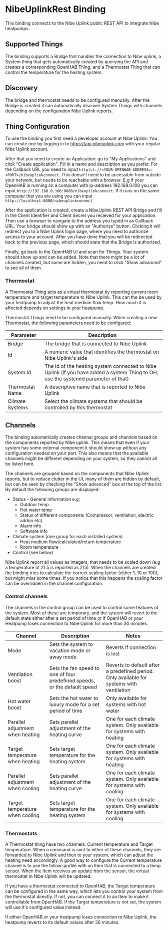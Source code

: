 # NibeUplinkRest Binding

This binding connects to the Nibe Uplink public REST API to integrate Nibe heatpumps.


## Supported Things

The binding supports a Bridge that handles the connection to Nibe uplink, a System thing that gets
automatically created by querying the API and creates a corresponding OpenHAB Thing, and a Thermostat
Thing that can control the temperature for the heating system.

## Discovery

The bridge and thermostat needs to be configured manually. After the Bridge is created it can automatically
discover System Things with channels depending on the configuration Nibe Uplink reports.

## Thing Configuration

To use the binding you first need a developer account at Nibe Uplink.
You can create one by logging in to https://api.nibeuplink.com with your regular
Nibe Uplink account.

After that you need to create an Application: go to "My Applications" and click "Create application".
Fill in a name and description as you prefer. For the Callback URL you need to input 
`http(s)://<YOUR-OPENHAB-ADDRESS>:<PORT>/nibeuplinkconnect`. This doesn't need to be accessible from
outside your network, but needs to be reachable with a browser. E.g if your OpenHAB is running on a computer
with ip-address 192.168.0.100 you can input `http://192.168.0.100:8080/nibeuplinkconnect`. If it runs on the same
computer that you are using you can input `http://localhost:8080/nibeuplinkconnect`

After the application is created, create a NibeUplink REST API Bridge and fill in the Client Identifier and
Client Secret you recieved for your application. Then use a browser to navigate to the address you typed in as
Callback URL. Your bridge should show up with an "Authorize" button. Clicking it will redirect you to a Nibe Uplink
login page, where you need to authorize access to your account. After you have done that you will be redirected back
to the previous page, which should state that the Bridge is authorized.

Finally, go back to the OpenHAB UI and scan for Things. Your system should show up and can be added.
Note that there might be a lot of channels created, but some are hidden, you need to click "Show advanced" to see all
of them.

### Thermostat

A Thermostat Thing acts as a virtual thermostat by reporting current room temperature and target temperature to Nibe
Uplink. This can the be used by your heatpump to adjust the heat medium flow temp. How much it is affected depends on
settings in your heatpump.

Thermostat Things need to be configured manually. When creating a new Thermostat, the following parameters need to be
configured:

| Parameter | Description |
|-----------|-------------|
| Bridge | The bridge that is connected to Nibe Uplink |
| Id | A numeric value that identifies the thermostat on Nibe Uplink's side |
| System Id | The Id of the heating system connected to Nibe Uplink (if you have added a system Thing to OH, use the systemId parameter of that) |
| Thermostat Name | A descriptive name that is reported to Nibe Uplink |
| Climate Systems | Select the climate systems that should be controlled by this thermostat |

## Channels

The binding automatically creates channel groups and channels based on the components reported by Nibe uplink.
This means that even if your system has some external component it should show up without any configuration needed on
your part. This also means that the available channels might be different depending on your system, so they cannot all
be listed here. 

The channels are grouped based on the components that Nibe Uplink reports, but to reduce clutter in the UI, many of them
are hidden by default, but can be seen by checking the "Show advanced" box at the top of the list. By default the
following groups are displayed:
* Status - General information e.g:
  - Outdoor temp
  - Hot water temp
  - Status of different components (Compressor, ventilation, electric addon etc)
  - Alarm info
  - Software info
* Climate system (one group for each installed system)
  - Heat medium flow/calculated/return temperature
  - Room temperature
* Control (see below)

Nibe Uplink report all values as integers, that needs to be scaled down (e.g a temperature of 21.5 is reported as 215). When
the channels are created the binding tries to calculate the correct scaling factor (either 1, 10 or 100), but might
miss some times. If you notice that this happens the scaling factor can be overridden in the channel configuration.

### Control channels

The channels in the control group can be used to control some features of the system. Most of these are temporary, and
the system will revert to the default state either after a set period of time or if OpenHAB or your Heatpump loses connection
to Nibe Uplink for more than 30 minutes.

| Channel | Description | Notes|
|---------|-------------|------|
| Mode | Sets the system to vacation mode or away mode | Reverts if connection is lost |
| Ventilation boost | Sets the fan speed to one of four predefined speeds, or the default speed | Reverts to default after a predefined period. Only available for systems with ventilation |
| Hot water boost | Sets the hot water to luxury mode for a set period of time | Only available for systems with hot water |
| Parallel adjustment when heating | Sets parallel adjustment of the heating curve | One for each climate system. Only available for systems with heating |
| Target temperature when heating | Sets target temperature for the heating system | One for each climate system. Only available for systems with heating |
| Parallel adjustment when cooling | Sets parallel adjustment of the heating curve | One for each climate system. Only available for systems with cooling |
| Target temperature when cooling | Sets target temperature for the heating system | One for each climate system. Only available for systems with cooling |

### Thermostats

A Thermostat thing have two channels: Current temperature and Target temperature. When a command is sent to either
of these channels, they are forwarded to Nibe Uplink and then to your system, which can adjust the heating need
accordingly. A good way to configure the Current temperature channel is to use the follow-profile with an Item that is
connected to a temp sensor. When the Item receives an update from the sensor, the virtual thermostat in Nibe Uplink
will be updated. 

If you have a thermostat connected to OpenHAB, the Target temperature can be configured in the same
way, which lets you control your system from the thermostat directly. If not, you can connect it to an Item to make it
controllable from OpenHAB. If the Target temperature is not set, the system  will use it's configured value instead.

If either OpenHAB or your heatpump loses connection to Nibe Uplink, the heatpump reverts to its default values after 30
minutes.
